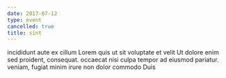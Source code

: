 ```yaml
---
date: 2017-07-12
type: event
cancelled: true
title: sint
---
```

incididunt aute ex cillum Lorem quis ut sit voluptate et velit Ut dolore enim sed proident, consequat. occaecat nisi culpa tempor ad eiusmod pariatur. veniam, fugiat minim irure non dolor commodo Duis